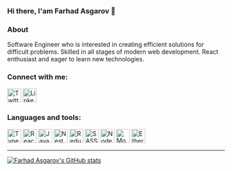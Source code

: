 ### Hi there, I'am Farhad Asgarov 👋 

### About

Software Engineer who is interested in creating efficient solutions for difficult problems. Skilled in all stages of modern web development. React enthusiast and eager to learn new technologies.

### Connect with me:

[<img alt="Twitter" width="32px" src="https://img.icons8.com/color/64/twitter.png" />][twitter]
[<img alt="LinkedIn" width="32px" src="https://img.icons8.com/color/64/linkedin.png" />][linkedin]


### Languages and tools:

<div>
  <img alt="TypeScript" width="32px" src="https://img.icons8.com/color/64/typescript.png" />
  <img alt="React" width="32px" src="https://img.icons8.com/color/64/react-native.png" />
  <img alt="JavaScript" width="32px" src="https://img.icons8.com/color/64/javascript.png" />
  <img alt="NestJS" width="32px" src="https://img.icons8.com/color/64/nestjs.png" />
  <img alt="Redux" width="32px" src="https://img.icons8.com/color/64/redux.png" />
  <img alt="SASS" width="32px" src="https://img.icons8.com/color/64/sass.png" />
  <img alt="Node.js" width="32px" src="https://img.icons8.com/color/64/nodejs.png" />
  <img alt="MongoDB" width="32px" src="https://img.icons8.com/color/64/mongodb.png" />
  <img alt="Ethereum" width="32px" src="https://img.icons8.com/color/64/ethereum.png" />
</div>

---

[![Farhad Asgarov's GitHub stats](https://github-readme-stats.vercel.app/api?username=asgarovf&hide_title=true&theme=dark)](https://github.com/anuraghazra/github-readme-stats)

[web.itu.edu.tr/asgarovf19]: https://web.itu.edu.tr/asgarovf19/
[twitter]: https://twitter.com/asgarovf
[instagram]: https://instagram.com/asgarovvv
[linkedin]: https://www.linkedin.com/in/asgarovf/
